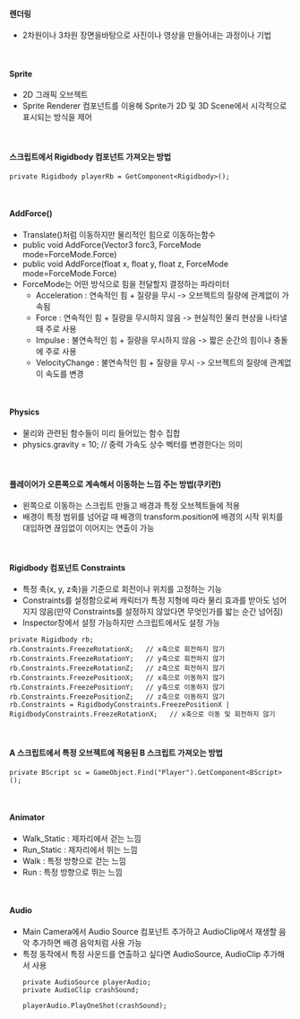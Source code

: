 #### 렌더링
* 2차원이나 3차원 장면을바탕으로 사진이나 영상을 만들어내는 과정이나 기법

<br/>

#### Sprite
* 2D 그래픽 오브젝트
* Sprite Renderer 컴포넌트를 이용해 Sprite가 2D 및 3D Scene에서 시각적으로 표시되는 방식을 제어

<br/>

#### 스크립트에서 Rigidbody 컴포넌트 가져오는 방법
```
private Rigidbody playerRb = GetComponent<Rigidbody>();
```

<br/>

#### AddForce()
* Translate()처럼 이동하지만 물리적인 힘으로 이동하는함수
* public void AddForce(Vector3 forc3, ForceMode mode=ForceMode.Force)
* public void AddForce(float x, float y, float z, ForceMode mode=ForceMode.Force)
* ForceMode는 어떤 방식으로 힘을 전달할지 결정하는 파라미터
  * Acceleration : 연속적인 힘 + 질량을 무시 -> 오브젝트의 질량에 관계없이 가속됨
  * Force : 연속적인 힘 + 질량을 무시하지 않음 -> 현실적인 물리 현상을 나타낼 때 주로 사용
  * Impulse : 불연속적인 힘 + 질량을 무시하지 않음 -> 짧은 순간의 힘이나 충돌에 주로 사용
  * VelocityChange : 불연속적인 힘 + 질량을 무시 -> 오브젝트의 질량에 관계없이 속도를 변경

<br/>

#### Physics
* 물리와 관련된 함수들이 미리 들어있는 함수 집합
* physics.gravity = 10;   // 중력 가속도 상수 벡터를 변경한다는 의미

<br/>

#### 플레이어가 오른쪽으로 계속해서 이동하는 느낌 주는 방법(쿠키런)
* 왼쪽으로 이동하는 스크립트 만들고 배경과 특정 오브젝트들에 적용
* 배경이 특정 범위를 넘어갈 때 배경의 transform.position에 배경의 시작 위치를 대입하면 끊임없이 이어지는 연출이 가능

<br/>

#### Rigidbody 컴포넌트 Constraints
* 특정 축(x, y, z축)을 기준으로 회전이나 위치를 고정하는 기능
* Constraints를 설정함으로써 캐릭터가 특정 지형에 따라 물리 효과를 받아도 넘어지지 않음(만약 Constraints를 설정하지 않았다면 무엇인가를 밟는 순간 넘어짐)
* Inspector창에서 설정 가능하지만 스크립트에서도 설정 가능
```
private Rigidbody rb;
rb.Constraints.FreezeRotationX;   // x축으로 회전하지 않기
rb.Constraints.FreezeRotationY;   // y축으로 회전하지 않기
rb.Constraints.FreezeRotationZ;   // z축으로 회전하지 않기
rb.Constraints.FreezePositionX;   // x축으로 이동하지 않기
rb.Constraints.FreezePositionY;   // y축으로 이동하지 않기
rb.Constraints.FreezePositionZ;   // z축으로 이동하지 않기
rb.Constraints = RigidbodyConstraints.FreezePositionX | RigidbodyConstraints.FreezeRotationX;   // x축으로 이동 및 회전하지 않기
```

<br/>

#### A 스크립트에서 특정 오브젝트에 적용된 B 스크립트 가져오는 방법
```
private BScript sc = GameObject.Find("Player").GetComponent<BScript>();
```

<br/>

#### Animator
* Walk_Static : 제자리에서 걷는 느낌
* Run_Static : 제자리에서 뛰는 느낌
* Walk : 특정 방향으로 걷는 느낌
* Run : 특정 방향으로 뛰는 느낌

<br/>

#### Audio
* Main Camera에서 Audio Source 컴포넌트 추가하고 AudioClip에서 재생할 음악 추가하면 배경 음악처럼 사용 가능
* 특정 동작에서 특정 사운드를 연출하고 싶다면 AudioSource, AudioClip 추가해서 사용
  ```
  private AudioSource playerAudio;
  private AudioClip crashSound;

  playerAudio.PlayOneShot(crashSound);
  ```